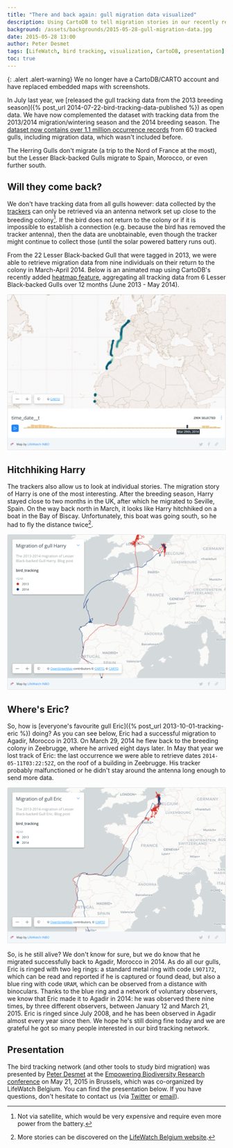 ```yaml
---
title: "There and back again: gull migration data visualized"
description: Using CartoDB to tell migration stories in our recently republished gull tracking data.
background: /assets/backgrounds/2015-05-28-gull-migration-data.jpg
date: 2015-05-28 13:00
author: Peter Desmet
tags: [LifeWatch, bird tracking, visualization, CartoDB, presentation]
toc: true
---
```


{: .alert .alert-warning}
We no longer have a CartoDB/CARTO account and have replaced embedded maps with screenshots.

In July last year, we [released the gull tracking data from the 2013 breeding season]({% post_url 2014-07-22-bird-tracking-data-published %}) as open data. We have now complemented the dataset with tracking data from the 2013/2014 migration/wintering season and the 2014 breeding season. The [dataset now contains over 1.1 million occurrence records](https://doi.org/10.15468/02omly) from 60 tracked gulls, including migration data, which wasn't included before.

The Herring Gulls don't migrate (a trip to the Nord of France at the most), but the Lesser Black-backed Gulls migrate to Spain, Morocco, or even further south.

## Will they come back?

We don't have tracking data from all gulls however: data collected by the [trackers](http://www.uva-bits.nl) can only be retrieved via an antenna network set up close to the breeding colony[^1]. If the bird does not return to the colony or if it is impossible to establish a connection (e.g. because the bird has removed the tracker antenna), then the data are unobtainable, even though the tracker might continue to collect those (until the solar powered battery runs out).

[^1]: Not via satellite, which would be very expensive and require even more power from the battery.

From the 22 Lesser Black-backed Gull that were tagged in 2013, we were able to retrieve migration data from nine individuals on their return to the colony in March-April 2014. Below is an animated map using CartoDB's recently added [heatmap feature](http://blog.cartodb.com/introducing-heatmaps/), aggregating all tracking data from 6 Lesser Black-backed Gulls over 12 months (June 2013 - May 2014).

<!--<iframe width="100%" height="520" frameborder="0" src="https://inbo.carto.com/u/lifewatch/builder/81a2594d-f6e6-42e4-9a1e-add22753b8a1/embed" allowfullscreen webkitallowfullscreen mozallowfullscreen oallowfullscreen msallowfullscreen></iframe>-->
![map-1](/assets/images/2015-05-28-gull-migration-data-map-1.png)

## Hitchhiking Harry

The trackers also allow us to look at individual stories. The migration story of Harry is one of the most interesting. After the breeding season, Harry stayed close to two months in the UK, after which he migrated to Seville, Spain. On the way back north in March, it looks like Harry hitchhiked on a boat in the Bay of Biscay. Unfortunately, this boat was going south, so he had to fly the distance twice[^2].

<!--<iframe width="100%" height="520" frameborder="0" src="https://inbo.carto.com/u/lifewatch/builder/afe199fa-f5b2-11e4-8503-0e853d047bba/embed" allowfullscreen webkitallowfullscreen mozallowfullscreen oallowfullscreen msallowfullscreen></iframe>-->
![map-2](/assets/images/2015-05-28-gull-migration-data-map-2.png)

[^2]: More stories can be discovered on the [LifeWatch Belgium website](http://lifewatch.be/en/historical-data-birds).

## Where's Eric?

So, how is [everyone's favourite gull Eric]({% post_url 2013-10-01-tracking-eric %}) doing? As you can see below, Eric had a successful migration to Agadir, Morocco in 2013. On March 29, 2014 he flew back to the breeding colony in Zeebrugge, where he arrived eight days later. In May that year we lost track of Eric: the last occurrence we were able to retrieve dates `2014-05-11T03:22:52Z`, on the roof of a building in Zeebrugge. His tracker probably malfunctioned or he didn't stay around the antenna long enough to send more data.

<!--<iframe width="100%" height="520" frameborder="0" src="https://inbo.carto.com/u/lifewatch/builder/88a48488-ea59-11e4-849b-0e853d047bba/embed" allowfullscreen webkitallowfullscreen mozallowfullscreen oallowfullscreen msallowfullscreen></iframe>-->
![map-3](/assets/images/2015-05-28-gull-migration-data-map-3.png)

So, is he still alive? We don't know for sure, but we do know that he migrated successfully back to Agadir, Morocco in 2014. As do all our gulls, Eric is ringed with two leg rings: a standard metal ring with code `L907172`, which can be read and reported if he is captured or found dead, but also a blue ring with code `URAM`, which can be observed from a distance with binoculars. Thanks to the blue ring and a network of voluntary observers, we know that Eric made it to Agadir in 2014: he was observed there nine times, by three different observers, between January 12 and March 21, 2015. Eric is ringed since July 2008, and he has been observed in Agadir almost every year since then. We hope he's still doing fine today and we are grateful he got so many people interested in our bird tracking network.

## Presentation

The bird tracking network (and other tools to study bird migration) was presented by [Peter Desmet](https://twitter.com/peterdesmet) at the [Empowering Biodiversity Research conference](http://www.biodiversity.be/conference2015) on May 21, 2015 in Brussels, which was co-organized by LifeWatch Belgium. You can find the presentation below. If you have questions, don't hesitate to contact us (via [Twitter](https://twitter.com/LifeWatchINBO) or [email](mailto:opendata@inbo.be)).

<script async class="speakerdeck-embed" data-slide="1" data-id="937c31af2ba3456893376a402b3bf29e" data-ratio="1.33333333333333" src="//speakerdeck.com/assets/embed.js"></script>

